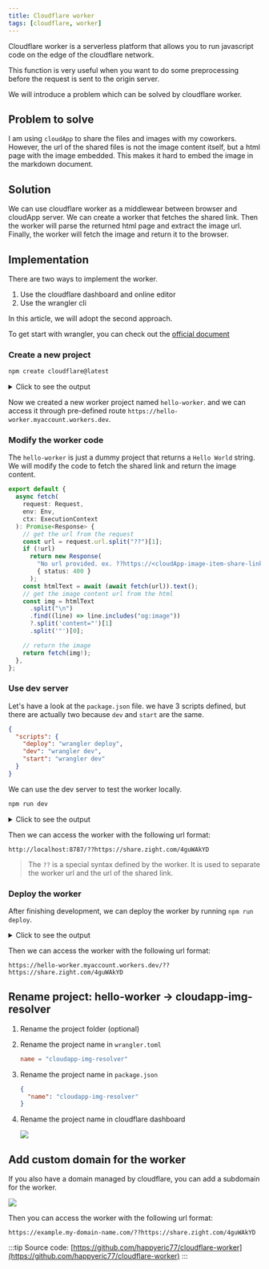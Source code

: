 ```yaml
---
title: Cloudflare worker
tags: [cloudflare, worker]
---
```


Cloudflare worker is a serverless platform that allows you to run javascript code on the edge of the cloudflare network.

This function is very useful when you want to do some preprocessing before the request is sent to the origin server.

We will introduce a problem which can be solved by cloudflare worker.

## Problem to solve

I am using `cloudApp` to share the files and images with my coworkers. However, the url of the shared files is not the image content itself, but a html page with the image embedded. This makes it hard to embed the image in the markdown document.

## Solution

We can use cloudflare worker as a middlewear between browser and cloudApp server.
We can create a worker that fetches the shared link. Then the worker will parse the returned html page and extract the image url. Finally, the worker will fetch the image and return it to the browser.

## Implementation

There are two ways to implement the worker.

1. Use the cloudflare dashboard and online editor
2. Use the wrangler cli

In this article, we will adopt the second approach.

To get start with wrangler, you can check out the [official document](https://developers.cloudflare.com/workers/get-started/guide/#1-create-a-new-worker-project)

### Create a new project

```bash
npm create cloudflare@latest
```

<details>
<summary>Click to see the output</summary>

```bash
❯ npm create cloudflare@latest
Need to install the following packages:
create-cloudflare@2.8.4
Ok to proceed? (y) y

using create-cloudflare version 2.8.4

╭ Create an application with Cloudflare Step 1 of 3
│
├ In which directory do you want to create your application?
│ dir ./hello-worker
│
├ What type of application do you want to create?
│ type "Hello World" Worker
│
├ Do you want to use TypeScript?
│ yes typescript
│
├ Copying files from "hello-world" template
│
├ Retrieving current workerd compatibility date
│ compatibility date 2023-12-18
│
╰ Application created

╭ Installing dependencies Step 2 of 3
│
├ Installing dependencies
│ installed via `npm install`
│
├ Installing @cloudflare/workers-types
│ installed via npm
│
├ Adding latest types to `tsconfig.json`
│ added @cloudflare/workers-types/2023-07-01
│
╰ Dependencies Installed

╭ Deploy with Cloudflare Step 3 of 3
│
├ Do you want to deploy your application?
│ yes deploy via `npm run deploy`
│
├ Logging into Cloudflare checking authentication status
│ not logged in
│
├ Logging into Cloudflare This will open a browser window
│ allowed via `wrangler login`
│
├ Selecting Cloudflare account retrieving accounts
│ account Myaccount@gmail.com's Account
│
├ Deploying your application
│ deployed via `npm run deploy`
│
├  SUCCESS  View your deployed application at https://hello-worker.myaccount.workers.dev
│
│ Navigate to the new directory cd hello-worker
│ Run the development server npm run start
│ Deploy your application npm run deploy
│ Read the documentation https://developers.cloudflare.com/workers
│ Stuck? Join us at https://discord.gg/cloudflaredev
│
├ Waiting for DNS to propagate
│ DNS propagation complete.
│
├ Waiting for deployment to become available
│ deployment is ready at: https://hello-worker.myaccount.workers.dev
│
├ Opening browser
│
╰ See you again soon!
```

</details>

Now we created a new worker project named `hello-worker`. and we can access it through pre-defined route `https://hello-worker.myaccount.workers.dev`.

### Modify the worker code

The `hello-worker` is just a dummy project that returns a `Hello World` string. We will modify the code to fetch the shared link and return the image content.

```ts
export default {
  async fetch(
    request: Request,
    env: Env,
    ctx: ExecutionContext
  ): Promise<Response> {
    // get the url from the request
    const url = request.url.split("??")[1];
    if (!url)
      return new Response(
        "No url provided. ex. ??https://<cloudApp-image-item-share-link>",
        { status: 400 }
      );
    const htmlText = await (await fetch(url)).text();
    // get the image content url from the html
    const img = htmlText
      .split("\n")
      .find((line) => line.includes("og:image"))
      ?.split('content="')[1]
      .split('"')[0];

    // return the image
    return fetch(img!);
  },
};
```

### Use dev server

Let's have a look at the `package.json` file. we have 3 scripts defined, but there are actually two because `dev` and `start` are the same.

```json
{
  "scripts": {
    "deploy": "wrangler deploy",
    "dev": "wrangler dev",
    "start": "wrangler dev"
  }
}
```

We can use the dev server to test the worker locally.

```bash
npm run dev
```

<details>
<summary>Click to see the output</summary>

```bash
❯ npm run dev

> cloudapp-img-resolver@0.0.0 dev
> wrangler dev

 ⛅️ wrangler 3.22.1
-------------------
⎔ Starting local server...
[wrangler:inf] Ready on http://localhost:8787
╭──────────────────────────────────────────────────────────────────────────────────────────────────────────────────────────────────────────╮
│ [b] open a browser, [d] open Devtools, [l] turn off local mode, [c] clear console, [x] to exit                                           │
╰──────────────────────────────────────────────────────────────────────────────────────────────────────────────────────────────────────────╯

```

</details>

Then we can access the worker with the following url format:

```
http://localhost:8787/??https://share.zight.com/4guWAkYD
```

> The `??` is a special syntax defined by the worker. It is used to separate the worker url and the url of the shared link.

### Deploy the worker

After finishing development, we can deploy the worker by running `npm run deploy`.

<details>
<summary>Click to see the output</summary>

```bash
❯ npm run deploy

> hello-worker@0.0.0 deploy
> wrangler deploy

 ⛅️ wrangler 3.22.1
-------------------
Total Upload: 0.50 KiB / gzip: 0.34 KiB
Uploaded hello-worker (0.84 sec)
Published hello-worker (0.36 sec)
  https://hello-worker.myaccount.workers.dev
Current Deployment ID: my-deployment-id
```

</details>

Then we can access the worker with the following url format:

```
https://hello-worker.myaccount.workers.dev/??https://share.zight.com/4guWAkYD
```

## Rename project: hello-worker -> cloudapp-img-resolver

1. Rename the project folder (optional)

2. Rename the project name in `wrangler.toml`

   ```toml
   name = "cloudapp-img-resolver"
   ```

3. Rename the project name in `package.json`

   ```json
   {
     "name": "cloudapp-img-resolver"
   }
   ```

4. Rename the project name in cloudflare dashboard

   ![](https://cloudapp-img-resolver.dev-eric.work??https://share.zight.com/QwuXxPe6)

## Add custom domain for the worker

If you also have a domain managed by cloudflare, you can add a subdomain for the worker.

![](https://cloudapp-img-resolver.dev-eric.work??https://share.zight.com/RBuk6o7g)

Then you can access the worker with the following url format:

```
https://example.my-domain-name.com/??https://share.zight.com/4guWAkYD
```

:::tip
Source code: [https://github.com/happyeric77/cloudflare-worker](https://github.com/happyeric77/cloudflare-worker)
:::
